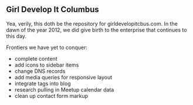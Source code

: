 ## Girl Develop It Columbus

Yea, verily, this doth be the repository for girldevelopitcbus.com. In the dawn of the year 2012, we did give birth to the enterprise that continues to this day.

Frontiers we have yet to conquer:

* complete content
* add icons to sidebar items
* change DNS records
* add media queries for responsive layout
* integrate tags into blog
* research pulling in Meetup calendar data
* clean up contact form markup